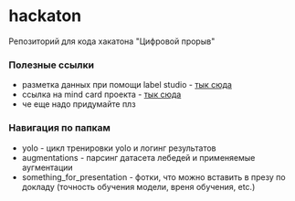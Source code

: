 # hackaton
Репозиторий для кода хакатона "Цифровой прорыв"


### Полезные ссылки
- разметка данных при помощи label studio - [тык сюда](https://habr.com/ru/articles/659791/)
- ссылка на mind card проекта - [тык сюда](https://miro.com/app/board/uXjVMIRNfJU=/)
- че еще надо придумайте плз

### Навигация по папкам
- yolo - цикл тренировки yolo и логинг результатов
- augmentations - парсинг датасета лебедей и применяемые аугментации
- something_for_presentation - фотки, что можно вставить в презу по докладу (точность обучения модели, вреня обучения, etc.)
